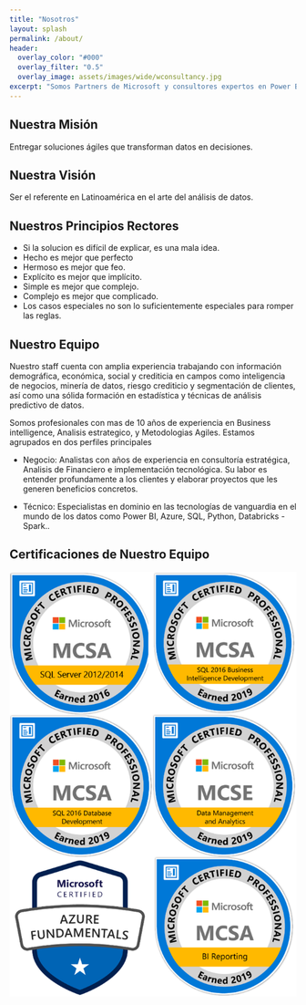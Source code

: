 ```yaml
---
title: "Nosotros"
layout: splash
permalink: /about/
header:
  overlay_color: "#000"
  overlay_filter: "0.5"  
  overlay_image: assets/images/wide/wconsultancy.jpg
excerpt: "Somos Partners de Microsoft y consultores expertos en Power BI y la plataforma de datos en la nube de Azure, con más de 10 años de experiencia.  Queremos ayudar a las personas a tener éxito con la gestión de sus datos. Creemos que, la capacitación y las herramientas adecuadas, pueden lograr que tome mejores decisiones eliminando lo desconocido. Asuma el control de sus datos y sea más fuerte y competitivo cada día."
---
```


## Nuestra Misión

Entregar soluciones ágiles que transforman datos en decisiones.

## Nuestra Visión

Ser el referente en Latinoamérica en el arte del análisis de datos.

## Nuestros Principios Rectores

- Si la solucion es difícil de explicar, es una mala idea.
- Hecho es mejor que perfecto
- Hermoso es mejor que feo.
- Explícito es mejor que implícito.
- Simple es mejor que complejo.
- Complejo es mejor que complicado.
- Los casos especiales no son lo suficientemente especiales para romper las reglas.

## Nuestro Equipo

Nuestro staff cuenta con amplia experiencia trabajando con información demográfica, económica, social y crediticia en campos como inteligencia de negocios, minería de datos, riesgo crediticio y segmentación de clientes, así como una sólida formación en estadística y técnicas de análisis predictivo de datos.

Somos profesionales con mas de 10 años de experiencia en Business intelligence, Analisis estrategico, y Metodologias Agiles. Estamos agrupados en dos perfiles principales 

- Negocio: Analistas con años de experiencia en consultoría estratégica, Analisis de Financiero e implementación tecnológica. Su labor es entender profundamente a los clientes y elaborar proyectos que les generen beneficios concretos.

- Técnico: Especialistas en dominio en las tecnologías de vanguardia en el mundo de los datos como Power BI, Azure, SQL, Python, Databricks - Spark..

## Certificaciones de Nuestro Equipo

![certifications](/assets/images/certifications/Certifications.png)
